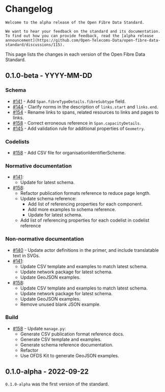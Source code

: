 # Changelog

```{admonition} Alpha consultation
Welcome to the alpha release of the Open Fibre Data Standard.

We want to hear your feedback on the standard and its documentation. To find out how you can provide feedback, read the [alpha release announcement](https://github.com/Open-Telecoms-Data/open-fibre-data-standard/discussions/115).
```

This page lists the changes in each version of the Open Fibre Data Standard.

## 0.1.0-beta - YYYY-MM-DD

### Schema

- [#141](https://github.com/Open-Telecoms-Data/open-fibre-data-standard/pull/141) - Add `Span.fibreTypeDetails.fibreSubtype` field.
- [#144](https://github.com/Open-Telecoms-Data/open-fibre-data-standard/pull/144) - Clarify norms in the description of `links.start` and `links.end`.
- [#154](https://github.com/Open-Telecoms-Data/open-fibre-data-standard/pull/154) - Rename links to spans, related resources to links and pages to links.
- [#158](https://github.com/Open-Telecoms-Data/open-fibre-data-standard/pull/158) - Correct erroneous reference in `Span.capacityDetails`.
- [#145](https://github.com/Open-Telecoms-Data/open-fibre-data-standard/pull/145) - Add validation rule for additional properties of `Geometry`.

### Codelists

- [#158](https://github.com/Open-Telecoms-Data/open-fibre-data-standard/pull/158) - Add CSV file for organisationIdentifierScheme.

### Normative documentation

- [#141](https://github.com/Open-Telecoms-Data/open-fibre-data-standard/pull/141):
  - Update for latest schema.
- [#158](https://github.com/Open-Telecoms-Data/open-fibre-data-standard/pull/158):
  - Refactor publication formats reference to reduce page length.
  - Update schema reference:
    - Add list of referencing properties for each component.
    - Add more examples to schema reference.
    - Update for latest schema.
  - Add list of referencing properties for each codelist in codelist reference

### Non-normative documentation

- [#140](https://github.com/Open-Telecoms-Data/open-fibre-data-standard/pull/140) - Update actor definitions in the primer, and include translatable text in SVGs.
- [#141](https://github.com/Open-Telecoms-Data/open-fibre-data-standard/pull/141):
  - Update CSV template and examples to match latest schema.
  - Update network package for latest schema.
  - Update GeoJSON examples.
- [#158](https://github.com/Open-Telecoms-Data/open-fibre-data-standard/pull/158):
  - Update CSV template and examples to match latest schema.
  - Update network package for latest schema.
  - Update GeoJSON examples.
  - Remove unused blank JSON example.

### Build

- [#158](https://github.com/Open-Telecoms-Data/open-fibre-data-standard/pull/158) - Update `manage.py`:
  - Generate CSV publication format reference docs.
  - Generate CSV template and examples.
  - Generate schema reference documentation.
  - Refactor
  - Use OFDS Kit to generate GeoJSON examples.

## 0.1.0-alpha - 2022-09-22

`0.1.0-alpha` was the first version of the standard.

